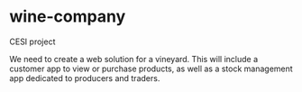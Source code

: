 # wine-company
CESI project

We need to create a web solution for a vineyard. This will include a customer app to view or purchase products, as well as a stock management app dedicated to producers and traders.
